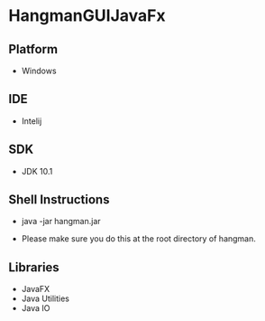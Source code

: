 # HangmanGUIJavaFx

## Platform
* Windows
## IDE
* Intelij 
## SDK
* JDK 10.1
## Shell Instructions
* java -jar hangman.jar
- Please make sure you do this at the root directory of hangman.
## Libraries
* JavaFX
* Java Utilities
* Java IO
	
